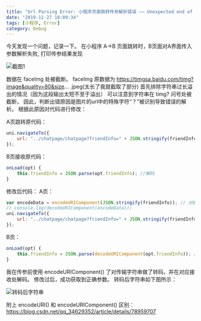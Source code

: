 ```yaml
---
title: "Url Parsing Error: 小程序页面跳转传参解析错误 —— Unexpected end of JSON input"
date: "2019-11-27 18:09:34"
tags: [小程序, Error] 
category: Debug
---
```


今天发现一个问题，记录一下。
在小程序 A->B 页面跳转时，B页面对A界面传入参数解析失败, 打印传参结果发现

![截图1](https://img-blog.csdnimg.cn/20191127172333593.png?x-oss-process=image/watermark,type_ZmFuZ3poZW5naGVpdGk,shadow_10,text_aHR0cHM6Ly9ibG9nLmNzZG4ubmV0L3FxXzQxODM1NDk2,size_16,color_FFFFFF,t_70)

<!-- more --> 

数据在 faceImg 处被截断。 faceImg 原数据为 https://timgsa.baidu.com/timg?image&quality=80&size... .jpeg(太长了我就截取了部分)
首先排除字符串过长溢出的情况（因为这段输出太短不至于溢出）
可以注意到字符串在 timg? 问号处被截断，
因此，判断出错原因是图片的url中的特殊字符“？”被识别导致错误的解析。
根据此原因对代码进行修改：

A页跳转原代码：
```javascript
uni.navigateTo({
	url: "../chatpage/chatpage?friendInfo=" + JSON.stringify(friendInfo),
});
```
B页接收原代码：
```javascript
onLoad(opt) {
	this.friendInfo = JSON.parse(opt.friendInfo); //解码
}
```
修改后代码：
A页：
```javascript
var encodeData = encodeURIComponent(JSON.stringify(friendInfo)); // 对数据字符串化并转码，防止特殊字符影响传参
// console.log(decodeURIComponent(encodeData));
uni.navigateTo({
	url: "../chatpage/chatpage?friendInfo=" + JSON.stringify(friendInfo),
});
```
B页：
```javascript
onLoad(opt) {
	this.friendInfo = JSON.parse(decodeURIComponent(opt.friendInfo)); //解码
}
```

我在传参前使用 encodeURIComponent() 了对传输字符串做了转码，并在对应接收处解码。
修改过后，成功获取到正确参数。
转码后字符串如下图所示：

![转码后字符串](https://img-blog.csdnimg.cn/20191127180708629.png?x-oss-process=image/watermark,type_ZmFuZ3poZW5naGVpdGk,shadow_10,text_aHR0cHM6Ly9ibG9nLmNzZG4ubmV0L3FxXzQxODM1NDk2,size_16,color_FFFFFF,t_70)

附上 encodeURI() 和 encodeURIComponent() 区别：
https://blog.csdn.net/qq_34629352/article/details/78959707
